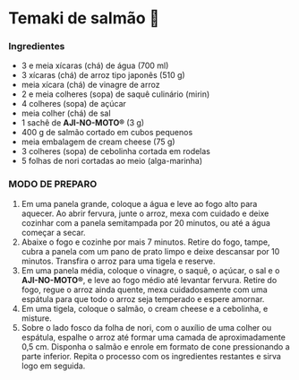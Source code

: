 # Temaki de salmão :sushi:

###  Ingredientes

- 3 e meia xícaras (chá) de água (700 ml)
- 3 xícaras (chá) de arroz tipo japonês (510 g)
- meia xícara (chá) de vinagre de arroz
- 2 e meia colheres (sopa) de saquê culinário (mirin)
- 4 colheres (sopa) de açúcar
- meia colher (chá) de sal
- 1 sachê de **AJI-NO-MOTO®** (3 g)
- 400 g de salmão cortado em cubos pequenos
- meia embalagem de cream cheese (75 g)
- 3 colheres (sopa) de cebolinha cortada em rodelas
- 5 folhas de nori cortadas ao meio (alga-marinha)

### MODO DE PREPARO

1. Em uma panela grande, coloque a água e leve ao fogo alto para aquecer. Ao abrir fervura, junte o arroz, mexa com cuidado e deixe cozinhar com a panela semitampada por 20 minutos, ou até a água começar a secar.
2. Abaixe o fogo e cozinhe por mais 7 minutos. Retire do fogo, tampe, cubra a panela com um pano de prato limpo e deixe descansar por 10 minutos. Transfira o arroz para uma tigela e reserve.
3. Em uma panela média, coloque o vinagre, o saquê, o açúcar, o sal e o **AJI-NO-MOTO®**, e leve ao fogo médio até levantar fervura. Retire do fogo, regue o arroz ainda quente, mexa cuidadosamente com uma espátula para que todo o arroz seja temperado e espere amornar.
4. Em uma tigela, coloque o salmão, o cream cheese e a cebolinha, e misture.
5. Sobre o lado fosco da folha de nori, com o auxílio de uma colher ou espátula, espalhe o arroz até formar uma camada de aproximadamente 0,5 cm. Disponha o salmão e enrole em formato de cone pressionando a parte inferior. Repita o processo com os ingredientes restantes e sirva logo em seguida.



